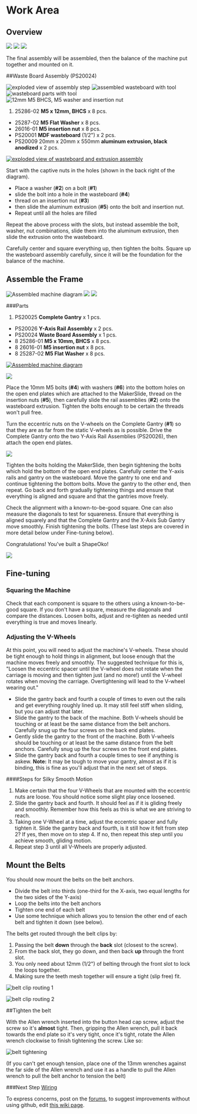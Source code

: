 # Work Area

## Overview

![](tPictures/so_complete_2.jpg)
![](tPictures/so_frame_gantry_y-axis_2.jpg)
![](tPictures/so_assembly_gantry_rails_2.jpg)

The final assembly will be assembled, then the balance of the machine put together and mounted on it.

##Waste Board Assembly (PS20024)

![exploded view of assembly step](tPictures/PS20024_2.png) 
![assembled wasteboard with tool](tPictures/so_waste_board_2.jpg)
![wasteboard parts with tool](tPictures/so_waste_board_parts_2.jpg)
![12mm M5 BHCS, M5 washer and insertion nut](tPictures/so_m5_x_12mm_bhcs_washer_insertion_nut_2.jpg)

1. 25286-02 **M5 x 12mm, BHCS** x 8 pcs.
- 25287-02 **M5 Flat Washer** x 8 pcs.
- 26016-01 **M5 insertion nut** x 8 pcs.
- PS20001 **MDF wasteboard** (1/2") x 2 pcs.
- PS20009 20mm x 20mm x 550mm **aluminum extrusion, black anodized** x 2 pcs.

[![exploded view of wasteboard and extrusion assembly](tPictures/PS20024_4.png)](content/tPictures/PS20024_16.png)

Start with the captive nuts in the holes (shown in the back right of the diagram). 

- Place a washer (**\#2**) on a bolt (**\#1**)
- slide the bolt into a hole in the wasteboard (**\#4**)
- thread on an insertion nut (**\#3**)
- then slide the aluminum extrusion (**\#5**) onto the bolt and insertion nut. 
- Repeat until all the holes are filled

Repeat the above process with the slots, but instead assemble the bolt, washer, nut combinations, slide them into the aluminum extrusion, then slide the extrusion onto the wasteboard.

Carefully center and square everything up, then tighten the bolts. Square up the wasteboard assembly carefully, since it will be the foundation for the balance of the machine.

## Assemble the Frame

![Assembled machine diagram](tPictures/Shapeoko_2_2.png)
![](tPictures/so_gantry_half_carriage_mounted_parts_2.jpg)
![](tPictures/so_gantry_half_carriage_parts_2.jpg)



###Parts


1. PS20025 **Complete Gantry** x 1 pcs.
- PS20026 **Y-Axis Rail Assembly** x 2 pcs.
- PS20024 **Waste Board Assembly** x 1 pcs.
- 8 25286-01 **M5 x 10mm, BHCS** x 8 pcs.
- 8 26016-01 **M5 insertion nut** x 8 pcs.
- 8 25287-02 **M5 Flat Washer** x 8 pcs.


[![Assembled machine diagram](tPictures/Shapeoko_2_4.png)](content/tPictures/Shapeoko_2_16.png)

[![](tPictures/so_gantry_half_carriage_parts_4.jpg)](content/tPictures/so_gantry_half_carriage_parts_8.jpg)

Place the 10mm M5 bolts (**\#4**) with washers (**\#6**) into the bottom holes on the open end plates which are attached to the MakerSlide, thread on the insertion nuts (**\#5**), then carefully slide the rail assemblies (**\#2**) onto the wasteboard extrusion. Tighten the bolts enough to be certain the threads won't pull free.

Turn the eccentric nuts on the V-wheels on the Complete Gantry (**\#1**) so that they are as far from the static V-wheels as is possible. Drive the Complete Gantry onto the two Y-Axis Rail Assemblies (PS20026), then attach the open end plates.

[![](tPictures/so_gantry_half_carriage_mounted_parts_4.jpg)](content/tPictures/so_gantry_half_carriage_mounted_parts_8.jpg)

Tighten the bolts holding the MakerSlide, then begin tightening the bolts which hold the bottom of the open end plates. Carefully center the Y-axis rails and gantry on the wasteboard. Move the gantry to one end and continue tightening the bottom bolts. Move the gantry to the other end, then repeat. Go back and forth gradually tightening things and ensure that everything is aligned and square and that the gantries move freely.

Check the alignment with a known-to-be-good square. One can also measure the diagonals to test for squareness. Ensure that everything is aligned squarely and that the Complete Gantry and the X-Axis Sub Gantry move smoothly. Finish tightening the bolts. (These last steps are covered in more detail below under Fine-tuning below).

Congratulations! You've built a ShapeOko!

[![](tPictures/so_complete_4.jpg)](content/tPictures/so_complete_8.jpg)

## Fine-tuning

### Squaring the Machine

Check that each component is square to the others using a known-to-be-good square. If you don't have a square, measure the diagonals and compare the distances. Loosen bolts, adjust and re-tighten as needed until everything is true and moves linearly.

### Adjusting the V-Wheels

At this point, you will need to adjust the machine's V-wheels. These should be tight enough to hold things in alignment, but loose enough that the machine moves freely and smoothly. The suggested technique for this is, "Loosen the eccentric spacer until the V-wheel does not rotate when the carriage is moving and then tighten just (and no more!) until the V-wheel rotates when moving the carriage. Overtightening will lead to the V-wheel wearing out."

* Slide the gantry back and fourth a couple of times to even out the rails and get everything roughly lined up. It may still feel stiff when sliding, but you can adjust that later.
* Slide the gantry to the back of the machine. Both V-wheels should be touching or at least be the same distance from the belt anchors. Carefully snug up the four screws on the back end plates.
* Gently slide the gantry to the front of the machine. Both V-wheels should be touching or at least be the same distance from the belt anchors. Carefully snug up the four screws on the front end plates.
* Slide the gantry back and fourth a couple times to see if anything is askew. **Note:** It may be tough to move your gantry, almost as if it is binding, this is fine as you'll adjust that in the next set of steps. 

####Steps for Silky Smooth Motion

1. Make certain that the four V-Wheels that are mounted with the eccentric nuts are loose. You should notice some slight play once loosened.
2. Slide the gantry back and fourth. It should feel as if it is gliding freely and smoothly. Remember how this feels as this is what we are striving to reach.
3. Taking one V-Wheel at a time, adjust the eccentric spacer and fully tighten it. Slide the gantry back and fourth, is it still how it felt from step 2? If yes, then move on to step 4. If no, then repeat this step until you achieve smooth, gliding motion.
4. Repeat step 3 until all V-Wheels are properly adjusted. 

## Mount the Belts

You should now mount the belts on the belt anchors.

* Divide the belt into thirds (one-third for the X-axis, two equal lengths for the two sides of the Y-axis)
* Loop the belts into the belt anchors
* Tighten one end of each belt
* Use some technique which allows you to tension the other end of each belt and tighten it down (see below). 

The belts get routed through the belt clips by:

1. Passing the belt **down** through the __back__ slot (closest to the screw).
2. From the back slot, they go down, and then back **up** through the front slot.
3. You only need about 12mm (1/2") of belting through the front slot to lock the loops together.
4. Making sure the teeth mesh together will ensure a tight (slip free) fit.

![belt clip routing 1](belt-routing/62-so_wiring-061.jpg)

![belt clip routing 2](belt-routing/67-so_wiring-066.jpg)

##Tighten the belt

With the Allen wrench inserted into the button head cap screw, adjust the screw so it's **almost** tight. Then, gripping the Allen wrench, pull it back towards the end plate so it's very tight, once it's tight, rotate the Allen wrench clockwise to finish tightening the screw. Like so:

![belt tightening](belt-routing/63-so_wiring-062.jpg)

(If you can't get enough tension, place one of the 13mm wrenches against the far side of the Allen wrench and use it as a handle to pull the Allen wrench to pull the belt anchor to tension the belt)

###Next Step [Wiring](wiring.html)

To express concerns, post on the [forums](http://www.shapeoko.com/forum/index.php), to suggest improvements without using github, edit [this wiki page](http://www.shapeoko.com/wiki/index.php?title=Workarea_1&action=edit&redlink=1).
